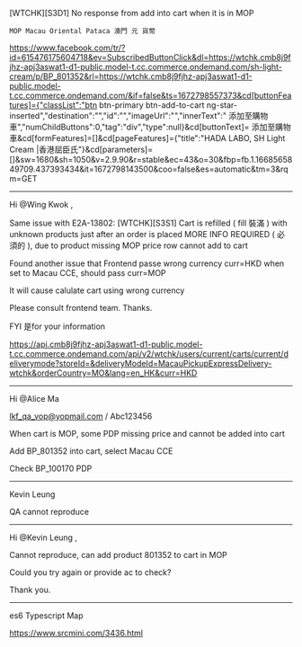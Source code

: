 
[WTCHK][S3D1] No response from add into cart when it is in MOP

`MOP Macau Oriental Pataca 澳門 元 貨幣`

https://www.facebook.com/tr/?id=615476175604718&ev=SubscribedButtonClick&dl=https://wtchk.cmb8j9fjhz-apj3aswat1-d1-public.model-t.cc.commerce.ondemand.com/sh-light-cream/p/BP_801352&rl=https://wtchk.cmb8j9fjhz-apj3aswat1-d1-public.model-t.cc.commerce.ondemand.com/&if=false&ts=1672798557373&cd[buttonFeatures]={"classList":"btn btn-primary btn-add-to-cart ng-star-inserted","destination":"","id":"","imageUrl":"","innerText":" 添加至購物車","numChildButtons":0,"tag":"div","type":null}&cd[buttonText]= 添加至購物車&cd[formFeatures]=[]&cd[pageFeatures]={"title":"HADA LABO, SH Light Cream |香港屈臣氏"}&cd[parameters]=[]&sw=1680&sh=1050&v=2.9.90&r=stable&ec=43&o=30&fbp=fb.1.1668565849709.437393434&it=1672798143500&coo=false&es=automatic&tm=3&rqm=GET

---

Hi @Wing Kwok ,

Same issue with E2A-13802: [WTCHK][S3S1] Cart is refilled ( fill 裝滿 ) with unknown products just after an order is placed MORE INFO REQUIRED ( 必須的 ), due to product missing MOP price row cannot add to cart

Found another issue that Frontend passe wrong currency curr=HKD when set to Macau CCE, should pass curr=MOP

It will cause calulate cart using wrong currency

Please consult frontend team. Thanks.

FYI 是for your information

https://api.cmb8j9fjhz-apj3aswat1-d1-public.model-t.cc.commerce.ondemand.com/api/v2/wtchk/users/current/carts/current/deliverymode?storeId=&deliveryModeId=MacauPickupExpressDelivery-wtchk&orderCountry=MO&lang=en_HK&curr=HKD

---

Hi @Alice Ma 

lkf_qa_vop@yopmail.com / Abc123456

When cart is MOP, some PDP missing price and cannot be added into cart

Add BP_801352 into cart, select Macau CCE

Check BP_100170 PDP

---

Kevin Leung 

QA cannot reproduce

---


Hi @Kevin Leung ,

Cannot reproduce,  can add product 801352 to cart in MOP

Could you try again or provide ac to check? 

Thank you.

---

es6 Typescript Map

https://www.srcmini.com/3436.html
